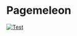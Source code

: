 Pagemeleon
==========

[![Test](https://github.com/william-barros-costa/Pagemeleon/actions/workflows/test.yaml/badge.svg?branch=main)](https://github.com/william-barros-costa/Pagemeleon/actions/workflows/test.yaml)


